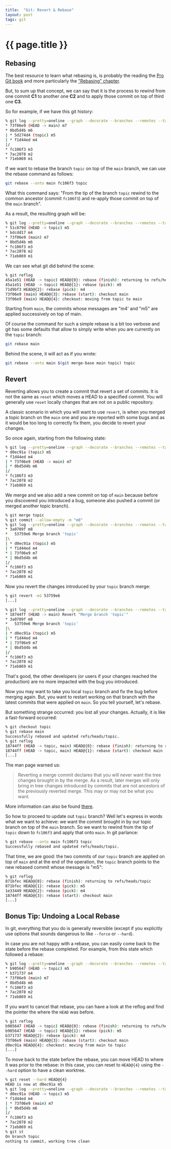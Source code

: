 ```yaml
---
title:  "Git: Revert & Rebase"
layout: post
tags: git
---
```


# {{ page.title }}

## Rebasing

The best resource to learn what rebasing is, is probably the reading the [Pro
Git book][pro_git_book] and more particularly the ["Rebasing"
chapter][pro_git_rebase].

But, to sum up that concept, we can say that it is the process to rewind from
one commit __C1__ to another one __C2__ and to apply those commit on top of
third one __C3__.

So for example, if we have this git history:

```sh
% git log --pretty=oneline --graph --decorate --branches --remotes --tags --abbrev-commit
* 73f06e9 (HEAD -> main) m7
* 0bd5d4b m6
| * 5d274d4 (topic) m5
| * f1d44ed m4
|/
* fc106f3 m3
* 7ac2078 m2
* 71eb869 m1
```

If we want to rebase the branch `topic` on top of the `main` branch, we can use
the rebase command as follows:

```sh
git rebase --onto main fc106f3 topic
```

What this command says: "From the tip of the branch `topic` rewind to the
common ancestor (commit `fc106f3`) and re-apply those commit on top of the
`main` branch".

As a result, the resulting graph will be:

```sh
% git log --pretty=oneline --graph --decorate --branches --remotes --tags --abbrev-commit
* 51c879d (HEAD -> topic) m5
* bdcdd17 m4
* 73f06e9 (main) m7
* 0bd5d4b m6
* fc106f3 m3
* 7ac2078 m2
* 71eb869 m1
```

We can see what git did behind the scene:

```sh
% git reflog
45a1e51 (HEAD -> topic) HEAD@{0}: rebase (finish): returning to refs/heads/topic
45a1e51 (HEAD -> topic) HEAD@{1}: rebase (pick): m5
71d9bf3 HEAD@{2}: rebase (pick): m4
73f06e9 (main) HEAD@{3}: rebase (start): checkout main
73f06e9 (main) HEAD@{4}: checkout: moving from topic to main
```

Starting from `main`, the commits whose messages are "m4' and "m5" are applied
successively on top of main.

Of course the command for such a simple rebase is a bit too verbose and git has
some defaults that allow to simply write when you are currently on the `topic`
branch:

```sh
git rebase main
```

Behind the scene, it will act as if you wrote:

```sh
git rebase --onto main $(git merge-base main topic) topic
```

## Revert

Reverting allows you to create a commit that revert a set of commits. It is not
the same as `reset` which moves a HEAD to a specified commit. You will
generally use `reset` locally changes that are not on a public repository.

A classic scenario in which you will want to use `revert`, is when you merged a
topic branch on the `main` one and you are reported with some bugs and as it
would be too long to correctly fix them, you decide to revert your changes.

So once again, starting from the following state:

```sh
% git log --pretty=oneline --graph --decorate --branches --remotes --tags --abbrev-commit
* d0ec91a (topic) m5
* f1d44ed m4
| * 73f06e9 (HEAD -> main) m7
| * 0bd5d4b m6
|/
* fc106f3 m3
* 7ac2078 m2
* 71eb869 m1
```

We merge and we also add a new commit on top of `main` because before you
discovered you introduced a bug, someone also pushed a commit (or merged
another topic branch).

```sh
% git merge topic
% git commit --allow-empty -m "m8"
% git log --pretty=oneline --graph --decorate --branches --remotes --tags --abbrev-commit
* 3a0709f m8
*   53759e6 Merge branch 'topic'
|\
| * d0ec91a (topic) m5
| * f1d44ed m4
* | 73f06e9 m7
* | 0bd5d4b m6
|/
* fc106f3 m3
* 7ac2078 m2
* 71eb869 m1
```

Now you revert the changes introduced by your `topic` branch merge:

```sh
% git revert -m1 53759e6
[...]

% git log --pretty=oneline --graph --decorate --branches --remotes --tags --abbrev-commit
* 18744ff (HEAD -> main) Revert "Merge branch 'topic'"
* 3a0709f m8
*   53759e6 Merge branch 'topic'
|\
| * d0ec91a (topic) m5
| * f1d44ed m4
* | 73f06e9 m7
* | 0bd5d4b m6
|/
* fc106f3 m3
* 7ac2078 m2
* 71eb869 m1
```

That's good, the other developers (or users if your changes reached the
production) are no more impacted with the bug you introduced.

Now you may want to take you local `topic` branch and fix the bug before
merging again. But, you want to restart working on that branch with the latest
commits that were applied on `main`. So you tell yourself, let's rebase.

But something strange occurred: you lost all your changes. Actually, it is like
a fast-forward occurred:

```sh
% git checkout topic
% git rebase main
Successfully rebased and updated refs/heads/topic.
% git reflog
18744ff (HEAD -> topic, main) HEAD@{0}: rebase (finish): returning to refs/heads/topic
18744ff (HEAD -> topic, main) HEAD@{1}: rebase (start): checkout main
[...]
```

The man page warned us:

> Reverting a merge commit declares that you will never want the
> tree changes brought in by the merge. As a result, later merges
> will only bring in tree changes introduced by
> commits that are not ancestors of the previously reverted merge.
> This may or may not be what you want.

More information can also be found [there][git_revert_a_faulty_merge].

So how to proceed to update out `topic` branch? Well let's express in words
what we want to achieve: we want the commit brought in by our topic branch on
top of the `main` branch. So we want to rewind from the tip of `topic` down to
`fc106f3` and apply that onto `main`. In git parlance:

```sh
% git rebase --onto main fc106f3 topic
Successfully rebased and updated refs/heads/topic.
```

That time, we are good: the two commits of our `topic` branch are applied on
top of `main` and at the end of the operation, the `topic` branch points to the
new rebased commit whose message is "m5":

```sh
% git reflog
871bfec HEAD@{0}: rebase (finish): returning to refs/heads/topic
871bfec HEAD@{1}: rebase (pick): m5
1e33449 HEAD@{2}: rebase (pick): m4
18744ff HEAD@{3}: rebase (start): checkout main
[...]
```

## Bonus Tip: Undoing a Local Rebase

In git, everything that you do is generally reversible (except if you
explicitly use options that sounds dangerous to like `--force` or `--hard`).

In case you are not happy with a rebase, you can easily come back to the state
before the rebase completed. For example, from this state which followed a
rebase:

```sh
% git log --pretty=oneline --graph --decorate --branches --remotes --tags --abbrev-commit
* b905647 (HEAD -> topic) m5
* b371737 m4
* 73f06e9 (main) m7
* 0bd5d4b m6
* fc106f3 m3
* 7ac2078 m2
* 71eb869 m1
```

If you want to cancel that rebase, you can have a look at the reflog and find
the pointer the where the `HEAD` was before.

```sh
% git reflog
b905647 (HEAD -> topic) HEAD@{0}: rebase (finish): returning to refs/heads/topic
b905647 (HEAD -> topic) HEAD@{1}: rebase (pick): m5
b371737 HEAD@{2}: rebase (pick): m4
73f06e9 (main) HEAD@{3}: rebase (start): checkout main
d0ec91a HEAD@{4}: checkout: moving from main to topic
[...]
```

To move back to the state before the rebase, you can move HEAD to where it was
prior to the rebase: in this case, you can reset to `HEAD@{4}` using the
`--hard` option to have a clean worktree.

```sh
% git reset --hard HEAD@{4}
HEAD is now at d0ec91a m5
% git log --pretty=oneline --graph --decorate --branches --remotes --tags --abbrev-commit
* d0ec91a (HEAD -> topic) m5
* f1d44ed m4
| * 73f06e9 (main) m7
| * 0bd5d4b m6
|/
* fc106f3 m3
* 7ac2078 m2
* 71eb869 m1
% git st
On branch topic
nothing to commit, working tree clean
```

[pro_git_book]: https://git-scm.com/book/en/v2
[pro_git_rebase]: https://git-scm.com/book/en/v2/Git-Branching-Rebasing
[git_revert_a_faulty_merge]: https://github.com/git/git/blob/master/Documentation/howto/revert-a-faulty-merge.txt
